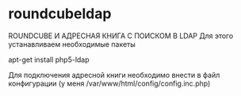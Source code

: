 # roundcubeldap
ROUNDCUBE И АДРЕСНАЯ КНИГА С ПОИСКОМ В LDAP
Для этого устанавливаем необходимые пакеты

apt-get install php5-ldap

Для подключения адресной книги необходимо внести в файл конфигурации (у меня /var/www/html/config/config.inc.php)
